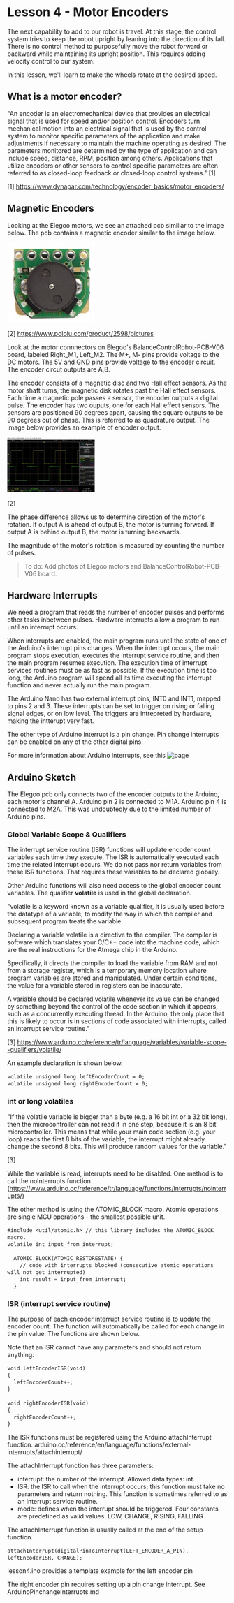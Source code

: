# Lesson 4 - Motor Encoders 

The next capability to add to our robot is travel. At this stage, the control system tries to keep the robot upright by leaning into the direction of its fall. There is no control method to purposefully move the robot forward or backward while maintaining its upright position. This requires adding velocity control to our system.

In this lesson, we'll learn to make the wheels rotate at the desired speed.

## What is a motor encoder?

"An encoder is an electromechanical device that provides an electrical signal that is used for speed and/or position control. Encoders turn mechanical motion into an electrical signal that is used by the control system to monitor specific parameters of the application and make adjustments if necessary to maintain the machine operating as desired. The parameters monitored are determined by the type of application and can include speed, distance, RPM, position among others. Applications that utilize encoders or other sensors to control specific parameters are often referred to as closed-loop feedback or closed-loop control systems." [1]

[1] https://www.dynapar.com/technology/encoder_basics/motor_encoders/ 



## Magnetic Encoders

Looking at the Elegoo motors, we see an attached pcb similiar to the image below. The pcb contains a magnetic encoder similar to the image below.

![Magnetic Encoder](./images/magencoder.jpg "magnetic encoder")

[2] https://www.pololu.com/product/2598/pictures 


Look at the motor connnectors on Elegoo's BalanceControlRobot-PCB-V06 board, labeled Right_M1, Left_M2. The M+, M- pins provide voltage to the DC motors. The 5V and GND pins provide voltage to the encoder circuit. The encoder circut outputs are A,B. 

The encoder consists of a magnetic disc and two Hall effect sensors. As the motor shaft turns, the magnetic disk rotates past the Hall effect sensors. Each time a magnetic pole passes a sensor, the encoder outputs a digital pulse. The encoder has two ouputs, one for each Hall effect sensors. The sensors are positioned 90 degrees apart, causing the square outputs to be 90 degrees out of phase. This is referred to as quadrature output. The image below provides an example of encoder output.

![square wave](./images/squarewave.jpg "square wave")

[2]

The phase difference allows us to determine direction of the motor's rotation. If output A is ahead of output B, the motor is turning forward. If output A is behind output B, the motor is turning backwards.

The magnitude of the motor's rotation is measured by counting the number of pulses.


> To do: Add photos of Elegoo motors and BalanceControlRobot-PCB-V06 board.



## Hardware Interrupts

We need a program that reads the number of encoder pulses and performs other tasks inbetween pulses. Hardware interrupts allow a program to run until an interrupt occurs. 

When interrupts are enabled, the main program runs until the state of one of the Arduino's interrupt pins changes. When the interrupt occurs, the main program stops execution, executes the interrupt service routine, and then the main program resumes execution. The execution time of interrupt services routines must be as fast as possible. If the execution time is too long, the Arduino program will spend all its time executing the interrupt function and never actually run the main program.

The Arduino Nano has two external interrupt pins, INT0 and INT1, mapped to pins 2 and 3. These interrupts can be set to trigger on rising or falling signal edges, or on low level. The triggers are intrepreted by hardware, making the intterupt very fast.

The other type of Arduino interrupt is a pin change. Pin change interrupts can be enabled on any of the other digital pins. 

For more information about Arduino interrupts, see this ![page](https://playground.arduino.cc/Code/Interrupts/)


## Arduino Sketch

The Elegoo pcb only connects two of the encoder outputs to the Arduino, each motor's channel A. Arduino pin 2 is connected to M1A. Arduino pin 4 is connected to M2A. This was undoubtedly due to the limited number of Arduino pins.

### Global Variable Scope & Qualifiers

The interrupt service routine (ISR) functions will update encoder count variables each time they execute. The ISR is automatically executed each time the related interrupt occurs. We do not pass nor return variables from these ISR functions. That requires these variables to be declared globally.

Other Arduino functions will also need access to the global encoder count variables. The qualifier **volatile** is used in the global declaration. 

"volatile is a keyword known as a variable qualifier, it is usually used before the datatype of a variable, to modify the way in which the compiler and subsequent program treats the variable.

Declaring a variable volatile is a directive to the compiler. The compiler is software which translates your C/C++ code into the machine code, which are the real instructions for the Atmega chip in the Arduino.

Specifically, it directs the compiler to load the variable from RAM and not from a storage register, which is a temporary memory location where program variables are stored and manipulated. Under certain conditions, the value for a variable stored in registers can be inaccurate.

A variable should be declared volatile whenever its value can be changed by something beyond the control of the code section in which it appears, such as a concurrently executing thread. In the Arduino, the only place that this is likely to occur is in sections of code associated with interrupts, called an interrupt service routine." 

[3] https://www.arduino.cc/reference/tr/language/variables/variable-scope--qualifiers/volatile/ 

An example declaration is shown below. 

```
volatile unsigned long leftEncoderCount = 0;
volatile unsigned long rightEncoderCount = 0;
```


### int or long volatiles

"If the volatile variable is bigger than a byte (e.g. a 16 bit int or a 32 bit long), then the microcontroller can not read it in one step, because it is an 8 bit microcontroller. This means that while your main code section (e.g. your loop) reads the first 8 bits of the variable, the interrupt might already change the second 8 bits. This will produce random values for the variable."

[3] 

While the variable is read, interrupts need to be disabled. One method is to call the noInterrupts function. (https://www.arduino.cc/reference/tr/language/functions/interrupts/nointerrupts/)  

The other method is using the ATOMIC_BLOCK macro. Atomic operations are single MCU operations - the smallest possible unit.

```
#include <util/atomic.h> // this library includes the ATOMIC_BLOCK macro.
volatile int input_from_interrupt;

  ATOMIC_BLOCK(ATOMIC_RESTORESTATE) {
    // code with interrupts blocked (consecutive atomic operations will not get interrupted)
    int result = input_from_interrupt;
  }
```


### ISR (interrupt service routine)

The purpose of each encoder interrupt service routine is to update the encoder count. The function will automatically be called for each change in the pin value. The functions are shown below. 

Note that an ISR cannot have any parameters and should not return anything.

```
void leftEncoderISR(void)
{
  leftEncoderCount++;
}

void rightEncoderISR(void)
{
  rightEncoderCount++;
}
```

The ISR functions must be registered using the Arduino attachInterrupt function. arduino.cc/reference/en/language/functions/external-interrupts/attachinterrupt/ 

The attachInterrupt function has three parameters:
- interrupt: the number of the interrupt. Allowed data types: int.
- ISR: the ISR to call when the interrupt occurs; this function must take no parameters and return nothing. This function is sometimes referred to as an interrupt service routine.
- mode: defines when the interrupt should be triggered. Four constants are predefined as valid values: LOW, CHANGE, RISING, FALLING

The attachInterrupt function is usually called at the end of the setup function. 

```
attachInterrupt(digitalPinToInterrupt(LEFT_ENCODER_A_PIN), leftEncoderISR, CHANGE);

```

lesson4.ino provides a template example for the left encoder pin


The right encoder pin requires setting up a pin change interrupt. See ArduinoPinchangeInterrupts.md



